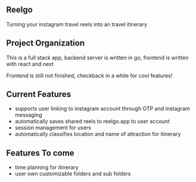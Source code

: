 ## Reelgo

Turning your instagram travel reels into an travel itinerary

## Project Organization

This is a full stack app, backend server is written in go, frontend is written with react and next

Frontend is still not finished, checkback in a while for cool features!

## Current Features
- supports user linking to instagram account through OTP and instagram messaging
- automatically saves shared reels to reelgo.app to user account
- session management for users 
- automatically classifies location and name of attraction for itinerary 

## Features To come
- time planning for itinerary
- user own customizable folders and sub folders